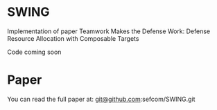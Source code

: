 # SWING
Implementation of paper Teamwork Makes the Defense Work: Defense Resource Allocation with Composable Targets

Code coming soon

# Paper
You can read the full paper at: git@github.com:sefcom/SWING.git
